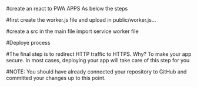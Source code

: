 #create an react to PWA APPS As below the steps

#first create the worker.js file and upload in public/worker.js...

#create a src in the main file import service worker file

#Deploye process

#The final step is to redirect HTTP traffic to HTTPS. Why? To make your app secure. In most cases, deploying your app will take care of this step for you

#NOTE: You should have already connected your repository to GitHub and committed your changes up to this point.
